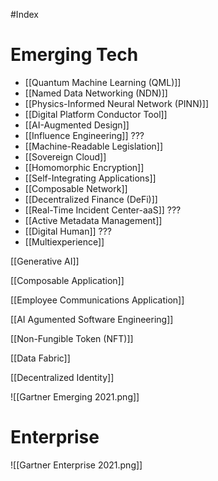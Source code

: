 #Index


# Emerging Tech
- [[Quantum Machine Learning (QML)]]
- [[Named Data Networking (NDN)]]
- [[Physics-Informed Neural Network (PINN)]]
- [[Digital Platform Conductor Tool]]
- [[AI-Augmented Design]]
- [[Influence Engineering]] ???
- [[Machine-Readable Legislation]]
- [[Sovereign Cloud]]
- [[Homomorphic Encryption]]
- [[Self-Integrating Applications]]
- [[Composable Network]]
- [[Decentralized Finance (DeFi)]]
- [[Real-Time Incident Center-aaS]] ???
- [[Active Metadata Management]]
- [[Digital Human]] ???
- [[Multiexperience]]

[[Generative AI]]

[[Composable Application]]

[[Employee Communications Application]]

[[AI Agumented Software Engineering]]

[[Non-Fungible Token (NFT)]]

[[Data Fabric]]

[[Decentralized Identity]]





![[Gartner Emerging 2021.png]]




# Enterprise
![[Gartner Enterprise 2021.png]]
